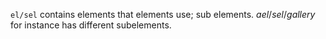 `el/sel` contains elements that elements use; sub elements.
$a el/sel/gallery$ for instance has different subelements.
